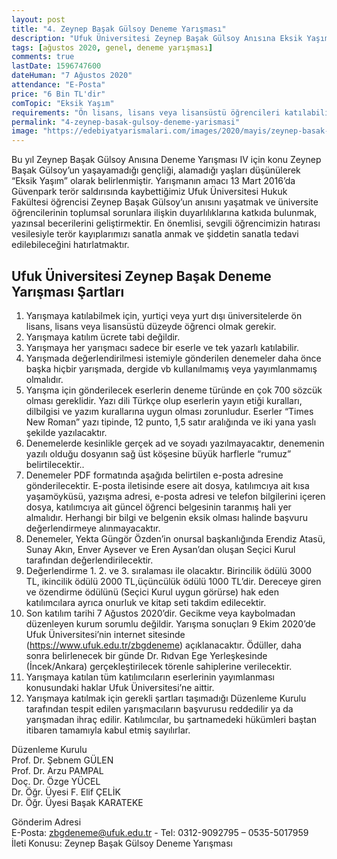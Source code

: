 ```yaml
---
layout: post
title: "4. Zeynep Başak Gülsoy Deneme Yarışması"
description: "Ufuk Üniversitesi Zeynep Başak Gülsoy Anısına Eksik Yaşım konulu deneme yarışması düzenlemektedir"
tags: [ağustos 2020, genel, deneme yarışması]
comments: true
lastDate: 1596747600    
dateHuman: "7 Ağustos 2020"
attendance: "E-Posta"
price: "6 Bin TL'dir"
comTopic: "Eksik Yaşım"
requirements: "Ön lisans, lisans veya lisansüstü öğrencileri katılabilir"
permalink: "4-zeynep-basak-gulsoy-deneme-yarismasi"
image: "https://edebiyatyarismalari.com/images/2020/mayis/zeynep-basak-gulsoy-deneme-yarismasi.jpg"
---
```


Bu yıl Zeynep Başak Gülsoy Anısına Deneme Yarışması IV için konu Zeynep Başak Gülsoy’un yaşayamadığı gençliği, alamadığı yaşları düşünülerek “Eksik Yaşım” olarak belirlenmiştir. Yarışmanın amacı 13 Mart 2016’da Güvenpark terör saldırısında kaybettiğimiz Ufuk Üniversitesi Hukuk Fakültesi öğrencisi Zeynep Başak Gülsoy’un anısını yaşatmak ve üniversite öğrencilerinin toplumsal sorunlara ilişkin duyarlılıklarına katkıda bulunmak, yazınsal becerilerini geliştirmektir. En önemlisi, sevgili öğrencimizin hatırası vesilesiyle terör kayıplarımızı sanatla anmak ve şiddetin sanatla tedavi edilebileceğini hatırlatmaktır.  

## Ufuk Üniversitesi Zeynep Başak Deneme Yarışması Şartları
1. Yarışmaya katılabilmek için, yurtiçi veya yurt dışı üniversitelerde ön lisans, lisans veya lisansüstü düzeyde öğrenci olmak gerekir.
2. Yarışmaya katılım ücrete tabi değildir.
3. Yarışmaya her yarışmacı sadece bir eserle ve tek yazarlı katılabilir.
4. Yarışmada değerlendirilmesi istemiyle gönderilen denemeler daha önce başka hiçbir yarışmada, dergide vb kullanılmamış veya yayımlanmamış olmalıdır.
5. Yarışma için gönderilecek eserlerin deneme türünde en çok 700 sözcük olması gereklidir. Yazı dili Türkçe olup eserlerin yayın etiği kuralları, dilbilgisi ve yazım kurallarına uygun olması zorunludur. Eserler “Times New Roman” yazı tipinde, 12 punto, 1,5 satır aralığında ve iki yana yaslı şekilde yazılacaktır.
6. Denemelerde kesinlikle gerçek ad ve soyadı yazılmayacaktır, denemenin yazılı olduğu dosyanın sağ üst köşesine büyük harflerle “rumuz” belirtilecektir..
7. Denemeler PDF formatında aşağıda belirtilen e-posta adresine gönderilecektir. E-posta iletisinde esere ait dosya, katılımcıya ait kısa yaşamöyküsü, yazışma adresi, e-posta adresi ve telefon bilgilerini içeren dosya, katılımcıya ait güncel öğrenci belgesinin taranmış hali yer almalıdır. Herhangi bir bilgi ve belgenin eksik olması halinde başvuru değerlendirmeye alınmayacaktır.
8. Denemeler, Yekta Güngör Özden’in onursal başkanlığında Erendiz Atasü, Sunay Akın, Enver Aysever ve Eren Aysan’dan oluşan Seçici Kurul tarafından değerlendirilecektir.
9. Değerlendirme 1. 2. ve 3. sıralaması ile olacaktır. Birincilik ödülü 3000 TL, ikincilik ödülü 2000 TL,üçüncülük ödülü 1000 TL’dir. Dereceye giren ve özendirme ödülünü (Seçici Kurul uygun görürse) hak eden katılımcılara ayrıca onurluk ve kitap seti takdim edilecektir.
10. Son katılım tarihi 7 Ağustos 2020’dir. Gecikme veya kaybolmadan düzenleyen kurum sorumlu değildir. Yarışma sonuçları 9 Ekim 2020’de Ufuk Üniversitesi’nin internet sitesinde (https://www.ufuk.edu.tr/zbgdeneme) açıklanacaktır. Ödüller, daha sonra belirlenecek bir günde Dr. Rıdvan Ege Yerleşkesinde (İncek/Ankara) gerçekleştirilecek törenle sahiplerine verilecektir.
11. Yarışmaya katılan tüm katılımcıların eserlerinin yayımlanması konusundaki haklar Ufuk Üniversitesi’ne aittir.
12. Yarışmaya katılmak için gerekli şartları taşımadığı Düzenleme Kurulu tarafından tespit edilen yarışmacıların başvurusu reddedilir ya da yarışmadan ihraç edilir. Katılımcılar, bu şartnamedeki hükümleri baştan itibaren tamamıyla kabul etmiş sayılırlar.

Düzenleme Kurulu  
Prof. Dr. Şebnem GÜLEN  
Prof. Dr. Arzu PAMPAL  
Doç. Dr. Özge YÜCEL  
Dr. Öğr. Üyesi F. Elif ÇELİK  
Dr. Öğr. Üyesi Başak KARATEKE  

Gönderim Adresi  
E-Posta: zbgdeneme@ufuk.edu.tr - Tel: 0312-9092795 – 0535-5017959  
İleti Konusu: Zeynep Başak Gülsoy Deneme Yarışması